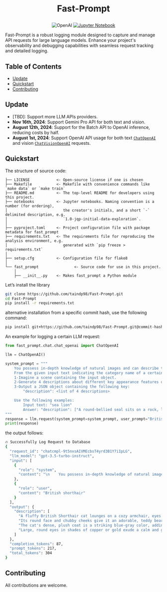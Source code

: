 <h1>
  <!-- <img alt="lograg_bg" src="./docs/images/lograg_bg.png" style="width: 100%;"> -->
  <p align="center">
	Fast-Prompt
  </p>
</h1>

<p align="center">
    <img alt="OpenAI" src="https://img.shields.io/badge/OpenAI-000000?logo=openai&logoColor=white&style=flat" />
<a href="./notebooks/example.ipynb">
        <img alt="Jupyter Notebook" src="https://img.shields.io/badge/Jupyter_Notebook-F37626?logo=jupyter&logoColor=white&style=flat" />
    </a>
</p>

Fast-Prompt is a robust logging module designed to capture and manage API requests for large language models. Enhance your project's observability and debugging capabilities with seamless request tracking and detailed logging.

## Table of Contents

- [Update](#update)
- [Quickstart](#quickstart)
- [Contributing](#contributing)

## Update
- [TBD]: Support more LLM APIs providers.
- **Nov 16th, 2024**: Support Gemini Pro API for both text and vision.
- **August 12th, 2024**: Support for the Batch API to OpenAI inference, reducing costs by half.
- **August 1st, 2024**: Support OpenAI API usage for both text [`ChatOpenAI`](/fast_prompt/chat/chat_openai.py) and vision [`ChatVisionOpenAI`](/fast_prompt/chat/chat_openai.py) requests.

## Quickstart

The structure of source code:

```
├── LICENSE            <- Open-source license if one is chosen
├── Makefile           <- Makefile with convenience commands like `make data` or `make train`
├── README.md          <- The top-level README for developers using this project.
├── notebooks          <- Jupyter notebooks. Naming convention is a number (for ordering),
│                         the creator's initials, and a short `-` delimited description, e.g.
│                         `1.0-jqp-initial-data-exploration`.
│
├── pyproject.toml     <- Project configuration file with package metadata for fast_prompt
├── requirements.txt   <- The requirements file for reproducing the analysis environment, e.g.
│                         generated with `pip freeze > requirements.txt`
│
├── setup.cfg          <- Configuration file for flake8
│
└── fast_prompt                <- Source code for use in this project.
    │
    ├── __init__.py    <- Makes fast_prompt a Python module
```

Let’s install the library

```bash
git clone https://github.com/taindp98/Fast-Prompt.git
cd Fast-Prompt
pip install -r requirements.txt
```

alternative installation from a specific commit hash, use the following command:

```bash
pip install git+https://github.com/taindp98/Fast-Prompt.git@commit-hash
```

An example for logging a certain LLM request:

```python
from fast_prompt.chat.chat_openai import ChatOpenAI

llm = ChatOpenAI()

system_prompt = """
    You possess in-depth knowledge of natural images and can describe them with ease. \
    From the given input text indicating the category name of a certain object, your task involves the following steps:
    1-Imagine a scene containing the input object.
    2-Generate 4 descriptions about different key appearance features of the input object from the imagined scene, with each description having a maximum of 16 words.
    3-Output a JSON object containing the following key:
        "description": <list of 4 descriptions>

    Use the following examples:
        Input text: "sea lion"
        Answer: "description": ["A round-bellied seal sits on a rock, looking intently at something off-camera.", "The seal lies with flippers tucked, sleek body well-maintained.", "The seal's thick, smooth fur and large dark eyes show alertness and curiosity.", "Turquoise water contrasts with the seal's brown fur and grey rock, highlighting its natural environment."]
"""
response = llm.request(system_prompt=system_prompt, user_prompt="British shorthair")
print(response)
```

the output follows:

```bash
🔥 Successfully Log Request to Database
{
  "request_id": "chatcmpl-9t5nxsAIVMEcbsT4yrd3B1Y7iIpLG",
  "llm_model": "gpt-3.5-turbo-instruct",
  "input": [
    {
      "role": "system",
      "content": "\n    You possess in-depth knowledge of natural images and can describe them with ease. From the given input text indicating the category name of a certain object, your task involves the following steps:\n    1-Imagine a scene containing the input object.\n    2-Generate 4 descriptions about different key appearance features of the input object from the imagined scene, with each description having a maximum of 16 words.\n    3-Output a JSON object containing the following key:\n        \"description\": <list of 4 descriptions>\n\n    Use the following examples:\n        Input text: \"sea lion\"\n        Answer: \"description\": [\"A round-bellied seal sits on a rock, looking intently at something off-camera.\", \"The seal lies with flippers tucked, sleek body well-maintained.\", \"The seal's thick, smooth fur and large dark eyes show alertness and curiosity.\", \"Turquoise water contrasts with the seal's brown fur and grey rock, highlighting its natural environment.\"]\n"
    },
    {
      "role": "user",
      "content": "British shorthair"
    }
  ],
  "output": {
    "description": [
      "A fluffy British Shorthair cat lounges on a cozy armchair, eyes half-closed in contentment.",
      "Its round face and chubby cheeks give it an adorable, teddy bear-like appearance.",
      "The cat's dense, plush coat is a striking blue-gray color, adding to its charm.",
      "Large, round eyes in shades of copper or gold exude a calm and gentle expression."
    ]
  },
  "completion_tokens": 87,
  "prompt_tokens": 217,
  "total_tokens": 304
}
```

## Contributing

All contributions are welcome.




